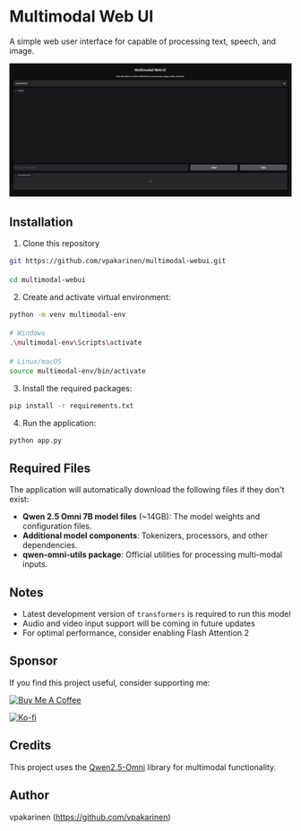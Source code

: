 # Multimodal Web UI

A simple web user interface for capable of processing text, speech, and image.

![Qwen2.5-Omni WebUI Preview](multimodal-webui-preview.png)

## Installation

1. Clone this repository

```bash
git https://github.com/vpakarinen/multimodal-webui.git

cd multimodal-webui
```

2. Create and activate virtual environment:

```bash
python -m venv multimodal-env

# Windows
.\multimodal-env\Scripts\activate

# Linux/macOS
source multimodal-env/bin/activate
```

3. Install the required packages:

```bash
pip install -r requirements.txt
```

4. Run the application:

```bash
python app.py
```

## Required Files

The application will automatically download the following files if they don't exist:
- **Qwen 2.5 Omni 7B model files** (~14GB): The model weights and configuration files.
- **Additional model components**: Tokenizers, processors, and other dependencies.
- **qwen-omni-utils package**: Official utilities for processing multi-modal inputs.

## Notes
- Latest development version of ``transformers`` is required to run this model
- Audio and video input support will be coming in future updates
- For optimal performance, consider enabling Flash Attention 2

## Sponsor

If you find this project useful, consider supporting me:

[![Buy Me A Coffee](https://img.shields.io/badge/Buy%20Me%20A%20Coffee-vpakarinen-FFDD00?style=for-the-badge&logo=buymeacoffee)](https://www.buymeacoffee.com/vpakarinen)

[![Ko-fi](https://img.shields.io/badge/Ko--fi-vpakarinen-FF6433?style=for-the-badge&logo=ko-fi)](https://ko-fi.com/vpakarinen)

## Credits

This project uses the [Qwen2.5-Omni](https://github.com/QwenLM/Qwen2.5-Omni) library for multimodal functionality.

## Author

vpakarinen (https://github.com/vpakarinen)
